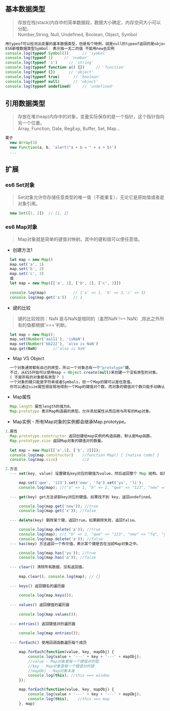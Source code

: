 ## 基本数据类型 
> 存放在栈(stack)内存中的简单数据段，数据大小确定，内存空间大小可以分配。  
> Number,String, Null, Undefined, Boolean, Object, Symbol
```js
用typeof可以检测出变量的基本数据类型，但是有个特例，就是null的typeof返回的是object，这个是javascript的历史Bug
ES6新增数据类型Symbol: 表示独一无二的值 不能用new去实例
console.log(typeof Symbol())      // 'symbol'
console.log(typeof 1)     // 'number'
console.log(typeof '1')     // 'string'
console.log(typeof function a() {})     // 'function'
console.log(typeof {})      // 'object'
console.log(typeof true)      // 'boolean'
console.log(typeof null)      // 'object'
console.log(typeof undefined)     // 'undefined'
```
## 引用数据类型
> 存放在堆(heap)内存中的对象，变量实际保存的是一个指针，这个指针指向另一个位置。     
> Array, Function, Date, RegExp, Buffer, Set, Map...
```js
栗子 
  new Array(3) 
  new Function(a, b, 'alert("a + b = " + a + b)')
  ...
```
## 扩展

### es6 Set对象
> Set对象允许你存储任意类型的唯一值（不能重复），无论它是原始值或者是对象引用。   
```js
  new Set([1, 2])  // {1, 2}        
```
### es6 Map对象
> Map对象就是简单的键值对映射。其中的键和值可以使任意值。  
* 创建方法1
```js
  let map = new Map()
  map.set('a', 1)
  map.set('b', 2)
  map.set('c', 3)
  或  
  let map = new Map([['a', 1], ['b', 2], ['c', 3]])
  
  console.log(map)            // {'a' => 1, 'b' => 2,'c' => 3}
  console.log(map.get('a'))   // 1
```
* 键的比较
> 键的比较规则：NaN 是与NaN是相同的（虽然NaN !== NaN）,除此之外所有的值都根据'==='判断。
```js
  let map = new Map();
  map.set(Number('aa111'), 'isNaN')
  map.set(Number('bb222'), 'also is NaN')
  map.get(NaN)       //'also is NaN'
```
* Map VS Object
```js
  一个对象通常都有自己的原型，所以一个对象总有一个"prototype"键。
  不过，从ES5开始可以使用map = Object.create(null)来创建一个没有原型的对象。 
  ( 不是所有的对象都有原型？ )
  一个对象的键只能是字符串或者Symbols，但一个Map的键可以是任意值。
  你可以通过size属性很容易地得到一个Map的键值对个数，而对象的键值对个数只能手动确认。
```
* Map属性
```js
  Map.length 属性length的值为0。
  Map.prototype 表示Map构造器的原型。允许添加属性从而应用与所有的Map对象。
```
* Map实例 - 所有Map对象的实例都会继承Map.prototype。
```js
1.属性
  Map.prototype.constructor 返回创建给map实例的构造函数，默认是Map函数。   
  Map.prototype.size 返回Map对象的键值对的数量。
  
  let map = new Map([['a',1], ['b', 2]]]);
  console.log(map.constructor)    //function Map() { [native code] }
  console.log(map.size)           //2

2.方法  
  --- set(key, value) 设置键名key对应的键值为value，然后返回整个 Map 结构。如果key已经有值，则键值会被更新，否则就新生成该键。

      map.set('qwe', '123').set('new', 'fq').set('yu', 'li');
      console.log(map); //{"a" => 1, "b" => 2, "qwe" => "123", "new" => "fq", "yu" => "li"}
      
  --- get(key) get方法读取key对应的键值，如果找不到 key，返回undefined。

      console.log(map.get('new')); //true
      console.log(map.get('x')); //false
      
  --- delete(key) 删除某个键，返回true。如果删除失败，返回false。

      console.log(map.delete('a')); //true
      console.log(map); //{ "b" => 2, "qwe" => "123", "new" => "fq", "yu" => "li"}
      console.log(map.delete('a')); //false
  --- has(key) 方法返回一个布尔值，表示某个键是否在当前Map对象之中。

      console.log(map.has('yu')); //true
      console.log(map.has('a')); //false
      
  --- clear() 清除所有数据，没有返回值。
  
      map.clear(); console.log(map); // {}
      
  --- keys() 返回键名的遍历器
  
      console.log(map.keys());
      
  --- values() 返回键值的遍历器
  
      console.log(map.values());
      
  --- entries() 返回键值对的遍历器
  
      console.log(map.entries());
      
  --- forEach() 使用回调函数遍历每个成员

      map.forEach(function(value, key, mapObj) {
          console.log(value + '---' + key + '---' + mapObj);
          //value - Map对象里每一个键值对的值
          //key - Map对象里每一个键值对的键
          //mapObj - Map对象本身
          console.log(this); //this === window
      });

      map.forEach(function(value, key, mapObj) {
          console.log(value + '---' + key + '---' + mapObj);
          console.log(this);    //this === map
      }, map)

```











